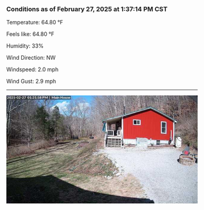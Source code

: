### Conditions as of February 27, 2025 at 1:37:14 PM CST 

Temperature: 64.80 &deg;F

Feels like: 64.80 &deg;F

Humidity: 33%

Wind Direction: NW

Windspeed: 2.0 mph

Wind Gust: 2.9 mph

---

<img src="./images/latest.jpeg"/>

